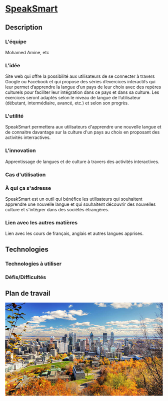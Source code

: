 # <a href="https://github.com/fwicotex/ProjetSim204">SpeakSmart</a>

## Description

### L'équipe
Mohamed Amine, etc

### L'idée
Site web qui offre la possibilité aux utilisateurs de se connecter à travers Google ou Facebook et qui propose des séries d’exercices interactifs qui leur permet d’apprendre la langue d’un pays de leur choix avec des repères culturels pour faciliter leur intégration dans ce pays et dans sa culture. Les exercices seront adaptés selon le niveau de langue de l’utilisateur (débutant, intermédiaire, avancé, etc.) et selon son progrès.

### L'utilité
SpeakSmart permettera aux utilisateurs d'apprendre une nouvelle langue et de connaitre davantage sur la culture d'un pays au choix en proposant des activités interractives.

### L'innovation
Apprentissage de langues et de culture à travers des activités interactives.

### Cas d'utilisation


### À qui ça s'adresse
SpeakSmart est un outil qui bénéfice les utilisateurs qui souhaitent apprendre une nouvelle langue et qui souhaitent découvrir des nouvelles culture et s'intégrer dans des sociétés étrangères.

### Lien avec les autres matières
Lien avec les cours de français, anglais et autres langues apprises.

## Technologies

### Technologies à utiliser

### Défis/Difficultés

## Plan de travail

<img src = "image.jpg">
